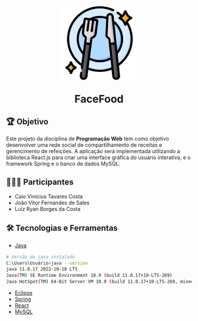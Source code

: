 <h1 align="center">
<img src="./frontend/src/assets/food.png" width="200px">
<p>FaceFood</p>
</h1>

## 🏆 Objetivo

Este projeto da disciplina de **Programação Web** tem como objetivo desenvolver uma rede social de compartilhamento de receitas e gerencimento de refeições. A aplicação será implementada utilizando a biblioteca React.js para criar uma interface gráfica do usuário interativa, e o framework Spring e o banco de dados MySQL.

## 👨🏾‍💻 Participantes
- Caio Vinicius Tavares Costa
- João Vitor Fernandes de Sales
- Luiz Ryan Borges da Costa

## 🛠 Tecnologias e Ferramentas
- [Java](https://www.oracle.com/br/java/technologies/downloads/)
```bash
# Versão do java instalado
C:\Users\Usuário>java --version
java 11.0.17 2022-10-18 LTS
Java(TM) SE Runtime Environment 18.9 (build 11.0.17+10-LTS-269)
Java HotSpot(TM) 64-Bit Server VM 18.9 (build 11.0.17+10-LTS-269, mixed mode)
```
- [Eclipse](https://www.eclipse.org/downloads/)
- [Spring](https://spring.io/)
- [React](https://react.dev/)
- [MySQL](https://www.mysql.com/)
